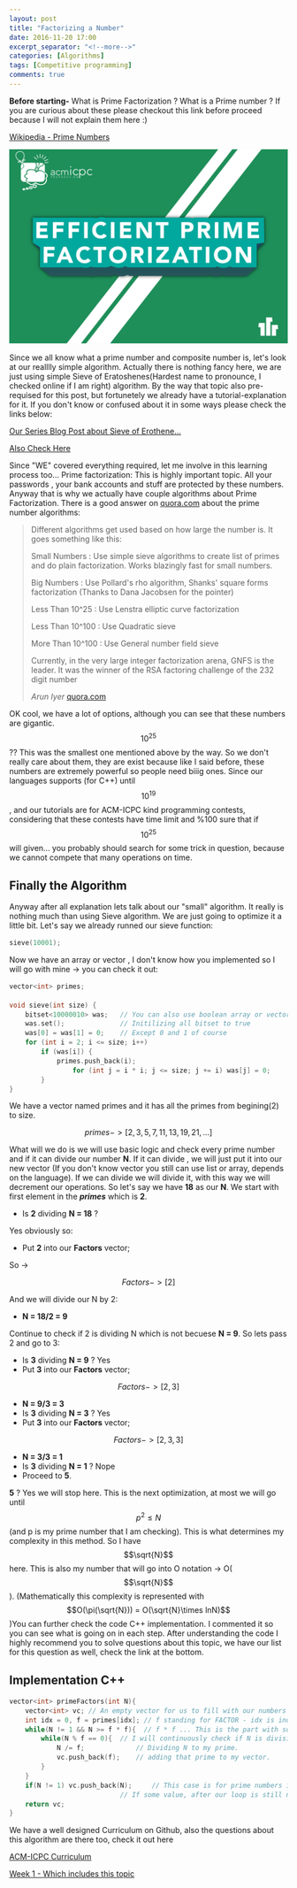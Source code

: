 ```yaml
---
layout: post
title: "Factorizing a Number"
date: 2016-11-20 17:00
excerpt_separator: "<!--more-->"
categories: [Algorithms]
tags: [Competitive programming]
comments: true
---
```


**Before starting-** What is Prime Factorization ? What is a Prime number ? If you are curious about these please checkout this link before proceed because I will not explain them here :)

<!--more-->

[Wikipedia - Prime Numbers](https://en.wikipedia.org/wiki/Prime_number)

<img src="/img/blogImages/Efficient_Prime.jpg">

Since we all know what a prime number and composite number is, let's look at our realllly simple algorithm. Actually there is nothing fancy here, we are just using simple Sieve of Eratoshenes(Hardest name to pronounce, I checked online if I am right) algorithm. By the way that topic also pre-requised for this post, but fortunetely we already have a tutorial-explanation for it. If you don't know or confused about it in some ways please check the links below:

[Our Series Blog Post about Sieve of Erothene...](https://github.com/NAU-ACM/ACM-ICPC-Preparation/blob/master/Week1/Sieve-of-Eretosthenes/README.md)

[Also Check Here](https://github.com/NAU-ACM/ACM-ICPC-Preparation/tree/master/Week1)

Since "WE" covered everything required, let me involve in this learning process too... Prime factorization: This is highly important topic. All your passwords , your bank accounts and stuff are protected by these numbers. Anyway that is why we actually have couple algorithms about Prime Factorization. There is a good answer on [quora.com](quora.com) about the prime number algorithms:

> Different algorithms get used based on how large the number is. It goes something like this:
>
> Small Numbers : Use simple sieve algorithms to create list of primes and do plain factorization. Works blazingly fast for small numbers.
>
> Big Numbers : Use Pollard's rho algorithm, Shanks' square forms factorization (Thanks to Dana Jacobsen for the pointer)
>
> Less Than  10^25  : Use Lenstra elliptic curve factorization
>
> Less Than  10^100  : Use Quadratic sieve
>
> More Than  10^100  : Use General number field sieve
>
> Currently, in the very large integer factorization arena, GNFS is the leader. It was the winner of the RSA factoring challenge of the 232 digit number
>
> *Arun Iyer* [quora.com](https://www.quora.com/Which-is-the-fastest-prime-factorization-algorithm-to-date)

OK cool, we have a lot of options, although you can see that these numbers are gigantic. $$10^{25}$$ ?? This was the smallest one mentioned above by the way. So we don't really care about them, they are exist because like I said before, these numbers are extremely powerful so people need biiig ones. Since our languages supports (for C++) until $$10^{19}$$ , and our tutorials are for ACM-ICPC kind programming contests, considering that these contests have time limit and %100 sure that if $$10^{25}$$ will given... you probably should search for some trick in question, because we cannot compete that many operations on time.

## Finally the Algorithm

Anyway after all explanation lets talk about our "small" algorithm. It really is nothing much than using Sieve algorithm. We are just going to optimize it a little bit. Let's say we already runned our sieve function:

```cpp
sieve(10001);
```

Now we have an array or vector , I don't know how you implemented so I will go with mine -> you can check it out:

```cpp
vector<int> primes;

void sieve(int size) {
	bitset<10000010> was; 	// You can also use boolean array or vector, but this is optimized for bool (C++ is best :) )
	was.set();        		// Initilizing all bitset to true
	was[0] = was[1] = 0;	// Except 0 and 1 of course 
	for (int i = 2; i <= size; i++) 
  		if (was[i]) {
  			primes.push_back(i);
	    		for (int j = i * i; j <= size; j += i) was[j] = 0;
  		}
}
```

We have a vector named primes and it has all the primes from begining(2) to size.

$$primes -> [ 2 , 3 , 5 , 7 , 11 , 13 , 19 , 21 , ... ]$$

What will we do is we will use basic logic and check every prime number and if it can divide our number **N**. If it can divide , we will just put it into our new vector (If you don't know vector you still can use list or array, depends on the language). If we can divide we will divide it, with this way we will decrement our operations. So let's say we have **18** as our **N**. We start with first element in the **_primes_** which is **2**. 

- Is **2** dividing **N = 18** ?

Yes obviously so:

- Put **2** into our **Factors** vector;

So -> 

$$Factors -> [ 2 ]$$

And we will divide our N by 2:

- **N = 18/2 = 9**

Continue to check if 2 is dividing N which is not becuese **N = 9**. So lets pass 2 and go to 3:

- Is **3** dividing **N = 9** ? Yes
- Put **3** into our **Factors** vector;

$$Factors -> [ 2 , 3 ]$$

- **N = 9/3 = 3**
- Is **3** dividing **N = 3** ? Yes
- Put **3** into our **Factors** vector;

$$Factors -> [ 2 , 3 , 3 ]$$

- **N = 3/3 = 1**
- Is **3** dividing **N = 1** ? Nope
- Proceed to **5**.

**5** ? Yes we will stop here. This is the next optimization, at most we will go until $$p^2 \leq N$$ (and p is my prime number that I am checking). This is what determines my complexity in this method. So I have $$\sqrt{N}$$ here. This is also my number that will go into O notation -> O($$\sqrt{N}$$). (Mathematically this complexity is represented with $$O(\pi(\sqrt{N})) = O(\sqrt{N}\times lnN)$$)You can further check the code C++ implementation. I commented it so you can see what is going on in each step. After understanding the code I highly recommend you to solve questions about this topic, we have our list for this question as well, check the link at the bottom.

## Implementation C++

```cpp
vector<int> primeFactors(int N){
	vector<int> vc; // An empty vector for us to fill with our numbers factors.
	int idx = 0, f = primes[idx]; // f standing for FACTOR - idx is index that we will increment 
	while(N != 1 && N >= f * f){  // f * f ... This is the part with sqrt(N) so the loop continues until our factor is bigger than sqrt(N)
		while(N % f == 0){ 	// I will continuously check if N is divisible by this prime, until it become wrong.
			N /= f; 			// Dividing N to my prime.
			vc.push_back(f); 	// adding that prime to my vector.
		}
	}
	if(N != 1) vc.push_back(N); 	// This case is for prime numbers itself, if the number is prime than we should add it to our vector. 
							// If some value, after our loop is still not equals to 1 than it is a prime itself. (because of sqrt(N))
	return vc;
}
```
We have a well designed Curriculum on Github, also the questions about this algorithm are there too, check it out here

[ACM-ICPC Curriculum](https://github.com/NAU-ACM/ACM-ICPC-Preparation) 

[Week 1 - Which includes this topic](https://github.com/NAU-ACM/ACM-ICPC-Preparation/tree/master/Week1)



